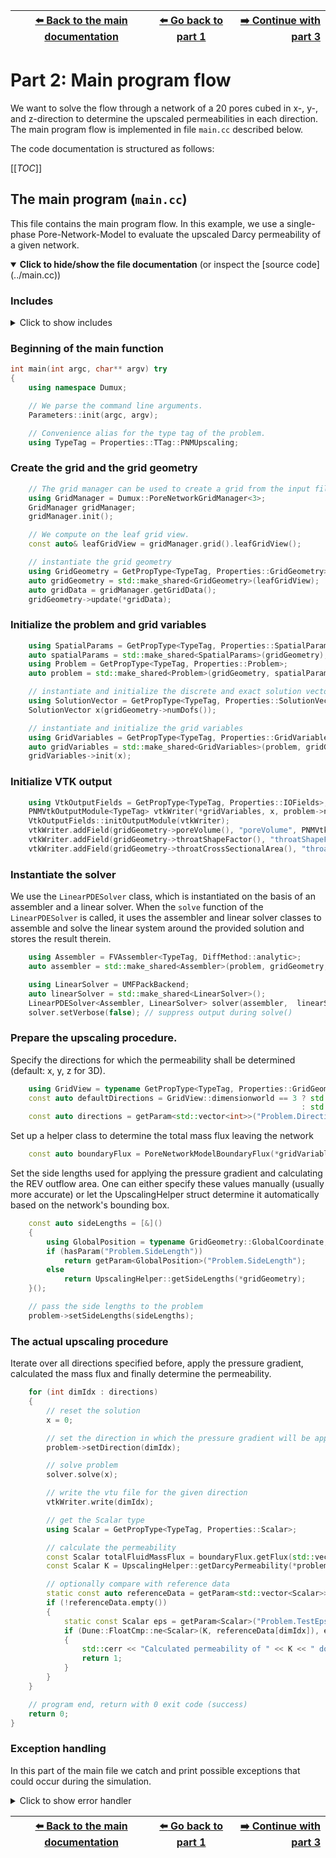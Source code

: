 <!-- Important: This file has been automatically generated by generate_example_docs.py. Do not edit this file directly! -->


| [:arrow_left: Back to the main documentation](../README.md) | [:arrow_left: Go back to part 1](problem.md) | [:arrow_right: Continue with part 3](upscalinghelper.md) |
|---|---|---:|

# Part 2: Main program flow

We want to solve the flow through a network of a 20 pores cubed in x-, y-, and z-direction
to determine the upscaled permeabilities in each direction.
The main program flow is implemented in file `main.cc` described below.

The code documentation is structured as follows:

[[_TOC_]]


## The main program (`main.cc`)
This file contains the main program flow. In this example, we use a single-phase
Pore-Network-Model to evaluate the upscaled Darcy permeability of a given network.

<details open>
<summary><b>Click to hide/show the file documentation</b> (or inspect the [source code](../main.cc))</summary>

### Includes
<details><summary> Click to show includes</summary>

```cpp
#include <config.h>

#include <iostream>

#include <dune/common/float_cmp.hh> // for floating point comparison

#include <dumux/common/properties.hh> // for GetPropType
#include <dumux/common/parameters.hh> // for getParam

#include <dumux/linear/seqsolverbackend.hh> // for ILU0BiCGSTABBackend
#include <dumux/linear/pdesolver.hh>        // for LinearPDESolver
#include <dumux/assembly/fvassembler.hh>
#include <dumux/assembly/diffmethod.hh>

#include <dumux/io/vtkoutputmodule.hh>
#include <dumux/io/grid/gridmanager_yasp.hh>

#include <dumux/io/grid/porenetwork/gridmanager.hh> // for pore-network grid
#include <dumux/porenetworkflow/common/pnmvtkoutputmodule.hh>
#include <dumux/porenetworkflow/common/boundaryflux.hh> // for getting the total mass flux leaving the network

#include "upscalinghelper.hh"
#include "properties.hh"
```

</details>

### Beginning of the main function

```cpp
int main(int argc, char** argv) try
{
    using namespace Dumux;

    // We parse the command line arguments.
    Parameters::init(argc, argv);

    // Convenience alias for the type tag of the problem.
    using TypeTag = Properties::TTag::PNMUpscaling;
```

### Create the grid and the grid geometry

```cpp
    // The grid manager can be used to create a grid from the input file
    using GridManager = Dumux::PoreNetworkGridManager<3>;
    GridManager gridManager;
    gridManager.init();

    // We compute on the leaf grid view.
    const auto& leafGridView = gridManager.grid().leafGridView();

    // instantiate the grid geometry
    using GridGeometry = GetPropType<TypeTag, Properties::GridGeometry>;
    auto gridGeometry = std::make_shared<GridGeometry>(leafGridView);
    auto gridData = gridManager.getGridData();
    gridGeometry->update(*gridData);
```

### Initialize the problem and grid variables

```cpp
    using SpatialParams = GetPropType<TypeTag, Properties::SpatialParams>;
    auto spatialParams = std::make_shared<SpatialParams>(gridGeometry);
    using Problem = GetPropType<TypeTag, Properties::Problem>;
    auto problem = std::make_shared<Problem>(gridGeometry, spatialParams);

    // instantiate and initialize the discrete and exact solution vectors
    using SolutionVector = GetPropType<TypeTag, Properties::SolutionVector>;
    SolutionVector x(gridGeometry->numDofs());

    // instantiate and initialize the grid variables
    using GridVariables = GetPropType<TypeTag, Properties::GridVariables>;
    auto gridVariables = std::make_shared<GridVariables>(problem, gridGeometry);
    gridVariables->init(x);
```

### Initialize VTK output

```cpp
    using VtkOutputFields = GetPropType<TypeTag, Properties::IOFields>;
    PNMVtkOutputModule<TypeTag> vtkWriter(*gridVariables, x, problem->name());
    VtkOutputFields::initOutputModule(vtkWriter);
    vtkWriter.addField(gridGeometry->poreVolume(), "poreVolume", PNMVtkOutputModule<TypeTag>::FieldType::vertex);
    vtkWriter.addField(gridGeometry->throatShapeFactor(), "throatShapeFactor", PNMVtkOutputModule<TypeTag>::FieldType::element);
    vtkWriter.addField(gridGeometry->throatCrossSectionalArea(), "throatCrossSectionalArea", PNMVtkOutputModule<TypeTag>::FieldType::element);
```

### Instantiate the solver
We use the `LinearPDESolver` class, which is instantiated on the basis
of an assembler and a linear solver. When the `solve` function of the
`LinearPDESolver` is called, it uses the assembler and linear
solver classes to assemble and solve the linear system around the provided
solution and stores the result therein.

```cpp
    using Assembler = FVAssembler<TypeTag, DiffMethod::analytic>;
    auto assembler = std::make_shared<Assembler>(problem, gridGeometry, gridVariables);

    using LinearSolver = UMFPackBackend;
    auto linearSolver = std::make_shared<LinearSolver>();
    LinearPDESolver<Assembler, LinearSolver> solver(assembler,  linearSolver);
    solver.setVerbose(false); // suppress output during solve()
```

### Prepare the upscaling procedure.
Specify the directions for which the permeability shall be determined (default: x, y, z for 3D).

```cpp
    using GridView = typename GetPropType<TypeTag, Properties::GridGeometry>::GridView;
    const auto defaultDirections = GridView::dimensionworld == 3 ? std::vector<int>{0, 1, 2}
                                                                 : std::vector<int>{0, 1};
    const auto directions = getParam<std::vector<int>>("Problem.Directions", defaultDirections);
```

Set up a helper class to determine the total mass flux leaving the network

```cpp
    const auto boundaryFlux = PoreNetworkModelBoundaryFlux(*gridVariables, assembler->localResidual(), x);
```

Set the side lengths used for applying the pressure gradient and calculating the REV outflow area.
One can either specify these values manually (usually more accurate) or let the UpscalingHelper struct
determine it automatically based on the network's bounding box.

```cpp
    const auto sideLengths = [&]()
    {
        using GlobalPosition = typename GridGeometry::GlobalCoordinate;
        if (hasParam("Problem.SideLength"))
            return getParam<GlobalPosition>("Problem.SideLength");
        else
            return UpscalingHelper::getSideLengths(*gridGeometry);
    }();

    // pass the side lengths to the problem
    problem->setSideLengths(sideLengths);
```

### The actual upscaling procedure
Iterate over all directions specified before, apply the pressure gradient, calculated the mass flux
and finally determine the permeability.

```cpp
    for (int dimIdx : directions)
    {
        // reset the solution
        x = 0;

        // set the direction in which the pressure gradient will be applied
        problem->setDirection(dimIdx);

        // solve problem
        solver.solve(x);

        // write the vtu file for the given direction
        vtkWriter.write(dimIdx);

        // get the Scalar type
        using Scalar = GetPropType<TypeTag, Properties::Scalar>;

        // calculate the permeability
        const Scalar totalFluidMassFlux = boundaryFlux.getFlux(std::vector<int>{problem->outletPoreLabel()})[0];
        const Scalar K = UpscalingHelper::getDarcyPermeability(*problem, totalFluidMassFlux);

        // optionally compare with reference data
        static const auto referenceData = getParam<std::vector<Scalar>>("Problem.ReferenceData", std::vector<Scalar>{});
        if (!referenceData.empty())
        {
            static const Scalar eps = getParam<Scalar>("Problem.TestEpsilon");
            if (Dune::FloatCmp::ne<Scalar>(K, referenceData[dimIdx]), eps)
            {
                std::cerr << "Calculated permeability of " << K << " does not match with reference value of " << referenceData[dimIdx] << std::endl;
                return 1;
            }
        }
    }

    // program end, return with 0 exit code (success)
    return 0;
}
```

### Exception handling
In this part of the main file we catch and print possible exceptions that could
occur during the simulation.
<details><summary> Click to show error handler</summary>

```cpp

catch (const Dumux::ParameterException &e)
{
    std::cerr << std::endl << e << " ---> Abort!" << std::endl;
    return 1;
}
catch (const Dune::DGFException & e)
{
    std::cerr << "DGF exception thrown (" << e <<
                 "). Most likely, the DGF file name is wrong "
                 "or the DGF file is corrupted, "
                 "e.g. missing hash at end of file or wrong number (dimensions) of entries."
                 << " ---> Abort!" << std::endl;
    return 2;
}
catch (const Dune::Exception &e)
{
    std::cerr << "Dune reported error: " << e << " ---> Abort!" << std::endl;
    return 3;
}
```

</details>

</details>


| [:arrow_left: Back to the main documentation](../README.md) | [:arrow_left: Go back to part 1](problem.md) | [:arrow_right: Continue with part 3](upscalinghelper.md) |
|---|---|---:|


